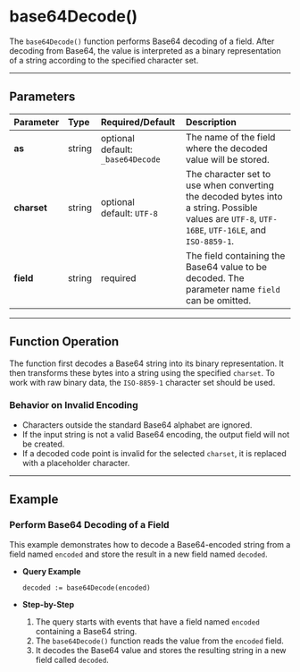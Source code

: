 # base64Decode()

The `base64Decode()` function performs Base64 decoding of a field. After decoding from Base64, the value is interpreted as a binary representation of a string according to the specified character set.

***

## Parameters

| Parameter | Type | Required/Default | Description |
| :--- | :--- | :--- | :--- |
| **as** | string | optional <br> default: `_base64Decode` | The name of the field where the decoded value will be stored. |
| **charset** | string | optional <br> default: `UTF-8` | The character set to use when converting the decoded bytes into a string. Possible values are `UTF-8`, `UTF-16BE`, `UTF-16LE`, and `ISO-8859-1`. |
| **field** | string | required | The field containing the Base64 value to be decoded. The parameter name `field` can be omitted. |

***

## Function Operation

The function first decodes a Base64 string into its binary representation. It then transforms these bytes into a string using the specified `charset`. To work with raw binary data, the `ISO-8859-1` character set should be used.

### Behavior on Invalid Encoding
* Characters outside the standard Base64 alphabet are ignored.
* If the input string is not a valid Base64 encoding, the output field will not be created.
* If a decoded code point is invalid for the selected `charset`, it is replaced with a placeholder character.

***

## Example

### Perform Base64 Decoding of a Field

This example demonstrates how to decode a Base64-encoded string from a field named `encoded` and store the result in a new field named `decoded`.

* **Query Example**
    ```
    decoded := base64Decode(encoded)
    ```

* **Step-by-Step**
    1.  The query starts with events that have a field named `encoded` containing a Base64 string.
    2.  The `base64Decode()` function reads the value from the `encoded` field.
    3.  It decodes the Base64 value and stores the resulting string in a new field called `decoded`.